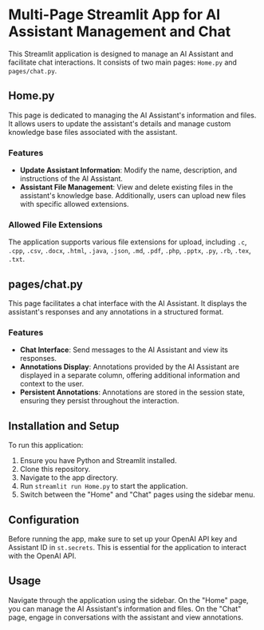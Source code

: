 
# Multi-Page Streamlit App for AI Assistant Management and Chat

This Streamlit application is designed to manage an AI Assistant and facilitate chat interactions. It consists of two main pages: `Home.py` and `pages/chat.py`.

## Home.py

This page is dedicated to managing the AI Assistant's information and files. It allows users to update the assistant's details and manage custom knowledge base files associated with the assistant.

### Features

- **Update Assistant Information**: Modify the name, description, and instructions of the AI Assistant.
- **Assistant File Management**: View and delete existing files in the assistant's knowledge base. Additionally, users can upload new files with specific allowed extensions.

### Allowed File Extensions

The application supports various file extensions for upload, including `.c`, `.cpp`, `.csv`, `.docx`, `.html`, `.java`, `.json`, `.md`, `.pdf`, `.php`, `.pptx`, `.py`, `.rb`, `.tex`, `.txt`.

## pages/chat.py

This page facilitates a chat interface with the AI Assistant. It displays the assistant's responses and any annotations in a structured format.

### Features

- **Chat Interface**: Send messages to the AI Assistant and view its responses.
- **Annotations Display**: Annotations provided by the AI Assistant are displayed in a separate column, offering additional information and context to the user.
- **Persistent Annotations**: Annotations are stored in the session state, ensuring they persist throughout the interaction.

## Installation and Setup

To run this application:

1. Ensure you have Python and Streamlit installed.
2. Clone this repository.
3. Navigate to the app directory.
4. Run `streamlit run Home.py` to start the application.
5. Switch between the "Home" and "Chat" pages using the sidebar menu.

## Configuration

Before running the app, make sure to set up your OpenAI API key and Assistant ID in `st.secrets`. This is essential for the application to interact with the OpenAI API.

## Usage

Navigate through the application using the sidebar. On the "Home" page, you can manage the AI Assistant's information and files. On the "Chat" page, engage in conversations with the assistant and view annotations.

